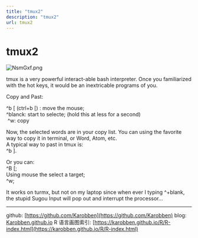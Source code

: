 ```yaml
---
title: "tmux2"
description: "tmux2"
url: tmux2
---
```

# tmux2

![NsmGxf.png](https://s1.ax1x.com/2020/06/26/NsmGxf.png)

tmux is a very powerful interact-able bash interpreter. Once you familiarized with the hot keys, it would be an inextricable programs of you.

Copy and Past:

^b [ (ctrl+b [) : move the mouse;<br />^blanck: start to selecte; (hold this at less for a second)<br /> ^w: copy

Now, the selected words are in your copy list. You can using the favorite way to copy it in terminal, or Word, Atom, etc.<br />A typical way to past in tmux is:<br />^b ].


Or you can:<br />^B [;<br />Using mouse the select a target;<br />^w;

It works on turmx, but not on my laptop since when ever I typing ^+blank, the stupid Sugou Input will pop out and interrupt the processor...

---
github: [https://github.com/Karobben](https://github.com/Karobben)
blog: [Karobben.github.io](http://Karobben.github.io)
R 语言画图索引: [https://karobben.github.io/R/R-index.html](https://karobben.github.io/R/R-index.html)
